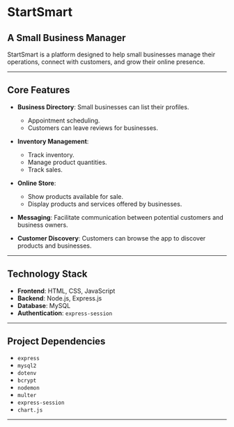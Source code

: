 # StartSmart 
## A Small Business Manager

StartSmart is a platform designed to help small businesses manage their operations, connect with customers, and grow their online presence. 

---

## Core Features
- **Business Directory**: Small businesses can list their profiles. 
  - Appointment scheduling.
  - Customers can leave reviews for businesses.

- **Inventory Management**: 
  - Track inventory.
  - Manage product quantities.
  - Track sales.

- **Online Store**: 
  - Show products available for sale.
  - Display products and services offered by businesses.

- **Messaging**: Facilitate communication between potential customers and business owners.

- **Customer Discovery**: Customers can browse the app to discover products and businesses.

---

## Technology Stack
- **Frontend**: HTML, CSS, JavaScript
- **Backend**: Node.js, Express.js
- **Database**: MySQL
- **Authentication**: `express-session`

---

## Project Dependencies
- `express`
- `mysql2`
- `dotenv`
- `bcrypt`
- `nodemon`
- `multer`
- `express-session`
- `chart.js`

---

